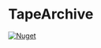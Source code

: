 # TapeArchive
[![Nuget](https://img.shields.io/nuget/v/TapeArchive)](https://github.com/ultimicro/tape-archive)
